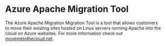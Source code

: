 # Azure Apache Migration Tool
The Azure Apache Migration Migration Tool is a tool that allows customers to move their existing sites hosted on Linux servers running Apache into the cloud on Azure websites. For more information check out [movemetothecloud.net](https://www.movemetothecloud.net/).